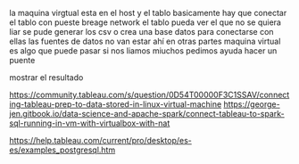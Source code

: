 la maquina virgtual esta en el host 
y el tablo
basicamente hay que conectar el tablo con pueste breage network el tablo pueda ver
el que no se quiera liar se pude generar los csv o crea una base datos para conectarse con ellas 
las fuentes de datos no van estar ahí en otras partes 
maquina virtual es algo que puede pasar si nos liamos miuchos pedimos ayuda
hacer un puente 

mostrar el resultado

https://community.tableau.com/s/question/0D54T00000F3C1SSAV/connecting-tableau-prep-to-data-stored-in-linux-virtual-machine
https://george-jen.gitbook.io/data-science-and-apache-spark/connect-tableau-to-spark-sql-running-in-vm-with-virtualbox-with-nat

https://help.tableau.com/current/pro/desktop/es-es/examples_postgresql.htm
